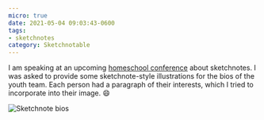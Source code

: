 ```yaml
---
micro: true
date: 2021-05-04 09:03:43-0600
tags:
- sketchnotes
category: Sketchnotable
---
```


I am speaking at an upcoming [homeschool conference](https://ldshe.org) about sketchnotes. I was asked to provide some sketchnote-style illustrations for the bios of the youth team. Each person had a paragraph of their interests, which I tried to incorporate into their image. 😄

![Sketchnote bios](https://media.bennorris.org/images/sketchnotable/uploads/2021/967bebec97.jpg)
